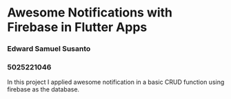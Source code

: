 # Awesome Notifications with Firebase in Flutter Apps
### Edward Samuel Susanto
### 5025221046

In this project I applied awesome notification in a basic CRUD function using firebase as the database.

